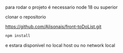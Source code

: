 para rodar o projeto é necessario node 18 ou superior

clonar o repositorio 

https://github.com/Alisonais/front-toDoList.git

```bash
npm install
```

e estara disponivel no local host ou no network local
